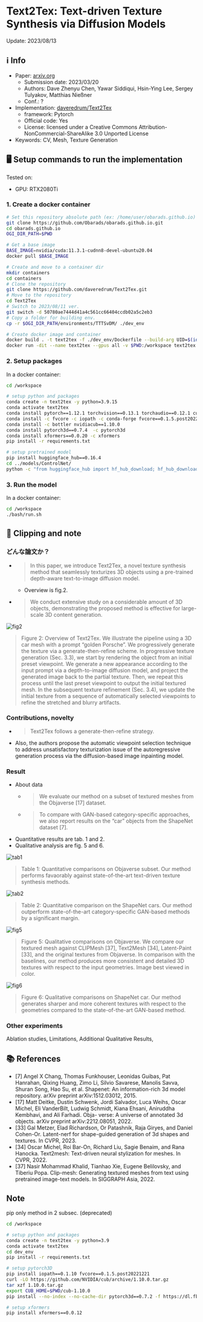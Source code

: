 # Text2Tex: Text-driven Texture Synthesis via Diffusion Models

Update: 2023/08/13

## ℹ️ Info
- Paper: [arxiv.org](https://arxiv.org/abs/2303.11396)
  - Submission date: 2023/03/20
  - Authors: Dave Zhenyu Chen, Yawar Siddiqui, Hsin-Ying Lee, Sergey Tulyakov, Matthias Nießner
  - Conf.: ?
- Implementation: [daveredrum/Text2Tex](https://github.com/daveredrum/Text2Tex)
  - framework: Pytorch
  - Official code: Yes
  - License: licensed under a Creative Commons Attribution-NonCommercial-ShareAlike 3.0 Unported License
- Keywords: CV, Mesh, Texture Generation

## 🖥️ Setup commands to run the implementation
Tested on:
- GPU: RTX2080Ti

### 1. Create a docker container
```bash
# Set this repository absolute path (ex: /home/user/obarads.github.io)
git clone https://github.com/Obarads/obarads.github.io.git
cd obarads.github.io
OGI_DIR_PATH=$PWD

# Get a base image
BASE_IMAGE=nvidia/cuda:11.3.1-cudnn8-devel-ubuntu20.04
docker pull $BASE_IMAGE

# Create and move to a container dir
mkdir containers
cd containers
# Clone the repository
git clone https://github.com/daveredrum/Text2Tex.git
# Move to the repository
cd Text2Tex
# Switch to 2023/08/11 ver.
git switch -d 50780ae7444d41a4c561cc66404ccdb02a5c2eb3
# Copy a folder for building env.
cp -r $OGI_DIR_PATH/environments/TTTSvDM/ ./dev_env

# Create docker image and container
docker build . -t text2tex -f ./dev_env/Dockerfile --build-arg UID=$(id -u) --build-arg GID=$(id -g) --build-arg BASE_IMAGE=$BASE_IMAGE
docker run -dit --name text2tex --gpus all -v $PWD:/workspace text2tex
```

### 2. Setup packages
In a docker container:
```bash
cd /workspace

# setup python and packages
conda create -n text2tex -y python=3.9.15
conda activate text2tex
conda install pytorch==1.12.1 torchvision==0.13.1 torchaudio==0.12.1 cudatoolkit=11.3 -c pytorch
conda install -c fvcore -c iopath -c conda-forge fvcore==0.1.5.post20221221 iopath==0.1.9
conda install -c bottler nvidiacub==1.10.0
conda install pytorch3d==0.7.4  -c pytorch3d
conda install xformers==0.0.20 -c xformers
pip install -r requirements.txt

# setup pretrained model
pip install huggingface_hub==0.16.4
cd ../models/ControlNet/
python -c "from huggingface_hub import hf_hub_download; hf_hub_download(repo_id='lllyasviel/ControlNet', filename='models/control_sd15_depth.pth', local_dir='./')"
```

### 3. Run the model
In a docker container:
```bash
cd /workspace
./bash/run.sh
```

## 📝 Clipping and note
### どんな論文か？
- > In this paper, we introduce Text2Tex, a novel texture synthesis method that seamlessly texturizes 3D objects using a pre-trained depth-aware text-to-image diffusion model.
  - Overview is fig.2.
- > We conduct extensive study on a considerable amount of 3D objects, demonstrating the proposed method is effective for large-scale 3D content generation.

![fig2](img/TTTSvDM/fig2.png)

> Figure 2:  Overview of Text2Tex. We illustrate the pipeline using a 3D car mesh with a prompt “golden Porsche”. We progressively generate the texture via a generate-then-refine scheme. In progressive texture generation (Sec. 3.3), we start by rendering the object from an initial preset viewpoint.  We generate a new appearance according to the input prompt via a depth-to-image diffusion model, and project the generated image back to the partial texture.  Then, we repeat this process until the last preset viewpoint to output the initial textured mesh. In the subsequent texture refinement (Sec. 3.4), we update the initial texture from a sequence of automatically selected viewpoints to refine the stretched and blurry artifacts.

### Contributions, novelty
- > Text2Tex follows a generate-then-refine strategy.
- Also, the authors propose the automatic viewpoint selection technique to address unsatisfactory texturization issue of the autoregressive generation process via the diffusion-based image inpainting model.

### Result
- About data
  - > We evaluate our method on a subset of textured meshes from the Objaverse [17] dataset.
  - > To compare with GAN-based category-specific approaches, we also report results on the “car” objects from the ShapeNet dataset [7].
- Quantitative results are tab. 1 and 2.
- Qualitative analysis are fig. 5 and 6.

![tab1](img/TTTSvDM/tab1.png)
> Table  1: Quantitative  comparisons  on  Objaverse  subset. Our  method  performs  favaorably  against  state-of-the-art text-driven texture synthesis methods.

![tab2](img/TTTSvDM/tab2.png)
> Table  2:   Quantitative  comparison  on  the  ShapeNet  cars. Our  method  outperform  state-of-the-art  category-specific GAN-based methods by a significant margin.

![fig5](img/TTTSvDM/fig5.png)
> Figure 5:  Qualitative comparisons on Objaverse.  We compare our textured mesh against CLIPMesh [37], Text2Mesh [34], Latent-Paint [33], and the original textures from Objaverse.  In comparison with the baselines, our method produces more consistent and detailed 3D textures with respect to the input geometries. Image best viewed in color.

![fig6](img/TTTSvDM/fig6.png)
> Figure 6:  Qualitative comparisons on ShapeNet car.   Our method generates sharper and more coherent textures with respect to the geometries compared to the state-of-the-art GAN-based method.


### Other experiments
Ablation studies, Limitations, Additional Qualitative Results, 

## 📚 References
- [7] Angel  X  Chang,  Thomas  Funkhouser,  Leonidas  Guibas, Pat  Hanrahan,  Qixing  Huang,  Zimo  Li,  Silvio  Savarese, Manolis  Savva,  Shuran  Song,  Hao  Su,  et  al. Shapenet: An  information-rich  3d  model  repository. arXiv  preprint arXiv:1512.03012, 2015.
- [17] Matt Deitke, Dustin Schwenk, Jordi Salvador, Luca Weihs, Oscar  Michel,   Eli  VanderBilt,   Ludwig  Schmidt,   Kiana Ehsani,   Aniruddha  Kembhavi,   and  Ali  Farhadi. Obja- verse:  A universe of annotated 3d objects. arXiv preprint arXiv:2212.08051, 2022.
- [33] Gal Metzer, Elad Richardson, Or Patashnik, Raja Giryes, and Daniel Cohen-Or. Latent-nerf for shape-guided generation of 3d shapes and textures. In CVPR, 2023.
- [34] Oscar Michel, Roi Bar-On, Richard Liu, Sagie Benaim, and Rana Hanocka.   Text2mesh:  Text-driven neural stylization for meshes. In CVPR, 2022.
- [37] Nasir Mohammad Khalid, Tianhao Xie, Eugene Belilovsky, and Tiberiu Popa.   Clip-mesh:  Generating textured meshes from text using pretrained image-text models. In SIGGRAPH Asia, 2022.

## Note
pip only method in 2 subsec. (deprecated) 
```bash
cd /workspace

# setup python and packages
conda create -n text2tex -y python=3.9
conda activate text2tex
cd dev_env
pip install -r requirements.txt

# setup pytorch3D
pip install iopath==0.1.10 fvcore==0.1.5.post20221221
curl -LO https://github.com/NVIDIA/cub/archive/1.10.0.tar.gz
tar xzf 1.10.0.tar.gz
export CUB_HOME=$PWD/cub-1.10.0
pip install --no-index --no-cache-dir pytorch3d==0.7.2 -f https://dl.fbaipublicfiles.com/pytorch3d/packaging/wheels/py39_cu113_pyt1121/download.html

# setup xformers
pip install xformers==0.0.12
```
